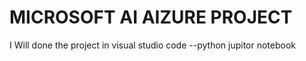 # MICROSOFT AI AIZURE PROJECT
I Will done the project in visual studio code --python jupitor notebook
